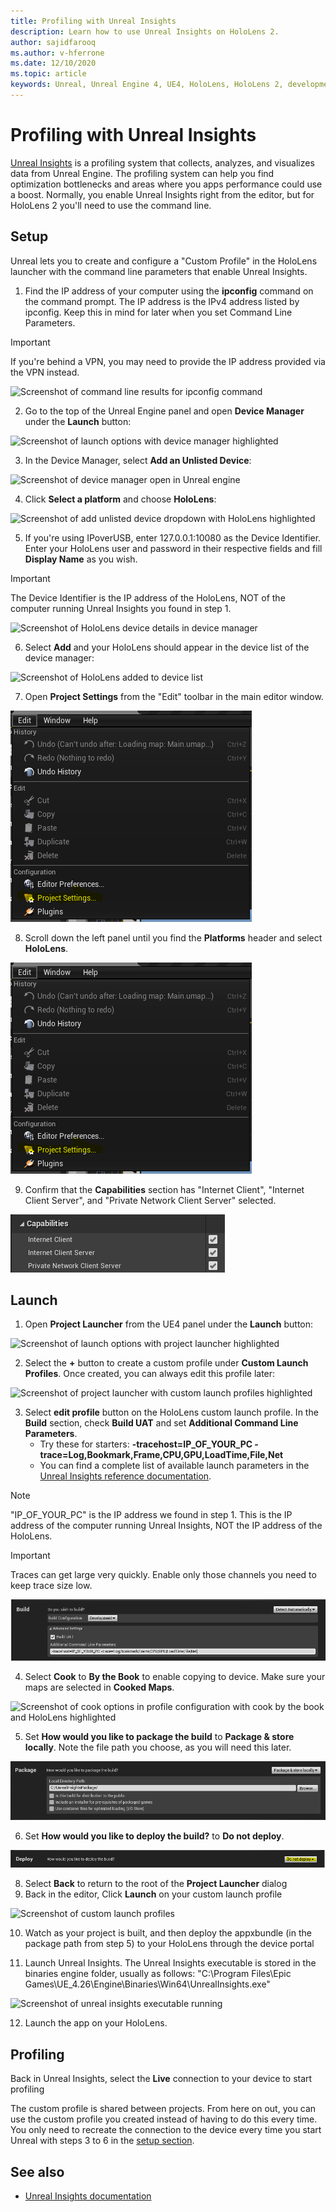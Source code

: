 ```yaml
---
title: Profiling with Unreal Insights
description: Learn how to use Unreal Insights on HoloLens 2.
author: sajidfarooq
ms.author: v-hferrone
ms.date: 12/10/2020
ms.topic: article
keywords: Unreal, Unreal Engine 4, UE4, HoloLens, HoloLens 2, development, profling, unreal insights, documentation, guides, features, holograms, game development, mixed reality headset, windows mixed reality headset, virtual reality headset
---
```


# Profiling with Unreal Insights

[Unreal Insights](https://docs.unrealengine.com/TestingAndOptimization/PerformanceAndProfiling/UnrealInsights/Overview/index.html) is a profiling system that collects, analyzes, and visualizes data from Unreal Engine. The profiling system can help you find optimization bottlenecks and areas where you apps performance could use a boost. Normally, you enable Unreal Insights right from the editor, but for HoloLens 2 you'll need to use the command line.

## Setup

Unreal lets you to create and configure a "Custom Profile" in the HoloLens launcher with the command line parameters that enable Unreal Insights.

1. Find the IP address of your computer using the **ipconfig** command on the command prompt. The IP address is the IPv4 address listed by ipconfig. Keep this in mind for later when you set Command Line Parameters.

> [!IMPORTANT]
> If you're behind a VPN, you may need to provide the IP address provided via the VPN instead.

![Screenshot of command line results for ipconfig command](images/unreal-insights-img-01.png)

2. Go to the top of the Unreal Engine panel and open **Device Manager** under the **Launch** button:

![Screenshot of launch options with device manager highlighted](images/unreal-insights-img-02.png)

3. In the Device Manager, select **Add an Unlisted Device**:

![Screenshot of device manager open in Unreal engine](images/unreal-insights-img-03.png)

4. Click **Select a platform** and choose **HoloLens**:

![Screenshot of add unlisted device dropdown with HoloLens highlighted](images/unreal-insights-img-04.png)

5. If you're using IPoverUSB, enter 127.0.0.1:10080 as the Device Identifier. Enter your HoloLens user and password in their respective fields and fill **Display Name** as you wish.

> [!IMPORTANT]
> The Device Identifier is the IP address of the HoloLens, NOT of the computer running Unreal Insights you found in step 1.

![Screenshot of HoloLens device details in device manager](images/unreal-insights-img-05.png)

6. Select **Add** and your HoloLens should appear in the device list of the device manager:

![Screenshot of HoloLens added to device list](images/unreal-insights-img-06.png)

7. Open **Project Settings** from the "Edit" toolbar in the main editor window.

![Screenshot of Edit dropdown with Project Settings highlighted](images/unreal-insights-img-15.png)

8. Scroll down the left panel until you find the **Platforms** header and select **HoloLens**.

![Screenshot of the Platforms section in the Project Settings left panel with HoloLens highlighted](images/unreal-insights-img-15.png)

9. Confirm that the **Capabilities** section has "Internet Client", "Internet Client Server", and "Private Network Client Server" selected.

![Screenshot of Capabilities options with Internet Client, Internet Client Server, and Private Network Client Server selected](images/unreal-insights-img-14.png)

## Launch

1. Open **Project Launcher** from the UE4 panel under the **Launch** button:

![Screenshot of launch options with project launcher highlighted](images/unreal-insights-img-07.png)

2. Select the **+** button to create a custom profile under **Custom Launch Profiles**. Once created, you can always edit this profile later:

![Screenshot of project launcher with custom launch profiles highlighted](images/unreal-insights-img-08.png)

3. Select **edit profile** button on the HoloLens custom launch profile. In the **Build** section, check **Build UAT** and set **Additional Command Line Parameters**.
   <!-- TODO: Need more detail on what this parameter does and where to find others. -->
   - Try these for starters: **-tracehost=IP_OF_YOUR_PC -trace=Log,Bookmark,Frame,CPU,GPU,LoadTime,File,Net**
   - You can find a complete list of available launch parameters in the [Unreal Insights reference documentation](https://docs.unrealengine.com/TestingAndOptimization/PerformanceAndProfiling/UnrealInsights/Reference/index.html).

> [!NOTE]
> "IP_OF_YOUR_PC" is the IP address we found in step 1. This is the IP address of the computer running Unreal Insights, NOT the IP address of the HoloLens.

> [!IMPORTANT]
> Traces can get large very quickly. Enable only those channels you need to keep trace size low.

![Screenshot of Build options in profile configuration](images/unreal-insights-img-17.png)

4. Select **Cook** to **By the Book** to enable copying to device. Make sure your maps are selected in **Cooked Maps**.

![Screenshot of cook options in profile configuration with cook by the book and HoloLens highlighted](images/unreal-insights-img-09.png)

5. Set **How would you like to package the build** to **Package & store locally**. Note the file path you choose, as you will need this later.

![Screenshot of package options in profile configuration set to package and store locally](images/unreal-insights-img-18.png)

6. Set **How would you like to deploy the build?** to **Do not deploy**.

![Screenshot of deploy options in profile configuration with deploy set to do not deploy](images/unreal-insights-img-19.png)

8. Select **Back** to return to the root of the **Project Launcher** dialog
9. Back in the editor, Click **Launch** on your custom launch profile

![Screenshot of custom launch profiles](images/unreal-insights-img-13.png)

10. Watch as your project is built, and then deploy the appxbundle (in the package path from step 5) to your HoloLens through the device portal

11. Launch Unreal Insights. The Unreal Insights executable is stored in the binaries engine folder, usually as follows: "C:\Program Files\Epic Games\UE_4.26\Engine\Binaries\Win64\UnrealInsights.exe"

![Screenshot of unreal insights executable running](images/unreal-insights-img-12.png)

12. Launch the app on your HoloLens.

## Profiling

Back in Unreal Insights, select the **Live** connection to your device to start profiling

The custom profile is shared between projects. From here on out, you can use the custom profile you created instead of having to do this every time. You only need to recreate the connection to the device every time you start Unreal with steps 3 to 6 in the [setup section](#setup).

## See also

- [Unreal Insights documentation](https://docs.unrealengine.com/TestingAndOptimization/PerformanceAndProfiling/UnrealInsights/index.html)
